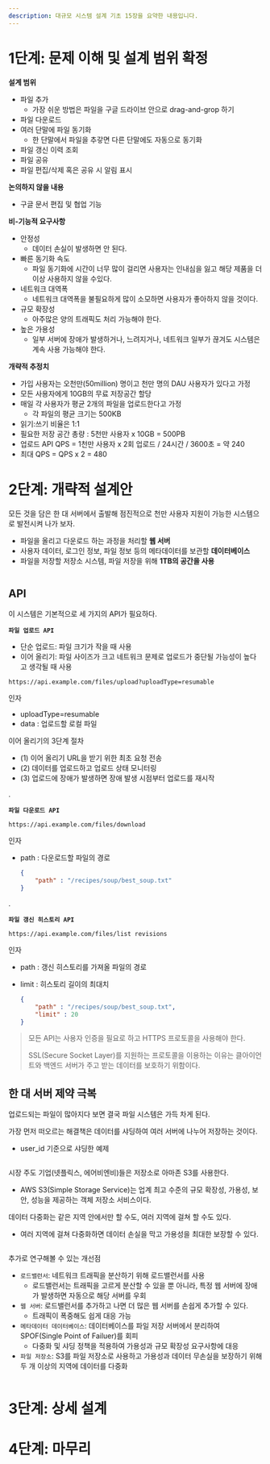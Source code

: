 ```yaml
---
description: 대규모 시스템 설계 기초 15장을 요약한 내용입니다.
---
```


# 1단계: 문제 이해 및 설계 범위 확정

**설계 범위**

- 파일 추가
  - 가장 쉬운 방법은 파일을 구글 드라이브 안으로 drag-and-grop 하기
- 파일 다운로드
- 여러 단말에 파일 동기화
  - 한 단말에서 파일을 추갛면 다른 단말에도 자동으로 동기화
- 파일 갱신 이력 조회
- 파일 공유
- 파일 편집/삭제 혹은 공유 시 알림 표시

**논의하지 않을 내용**

- 구글 문서 편집 및 협업 기능

**비-기능적 요구사항**

- 안정성
  - 데이터 손실이 발생하면 안 된다.
- 빠른 동기화 속도
  - 파일 동기화에 시간이 너무 많이 걸리면 사용자는 인내심을 잃고 해당 제품을 더 이상 사용하지 않을 수있다.
- 네트워크 대역폭
  - 네트워크 대역폭을 불필요하게 많이 소모하면 사용자가 좋아하지 않을 것이다.
- 규모 확장성
  - 아주많은 양의 트래픽도 처리 가능해야 한다.
- 높은 가용성
  - 일부 서버에 장애가 발생하거나, 느려지거나, 네트워크 일부가 끊겨도 시스템은 계속 사용 가능해야 한다.

**개략적 추정치**

- 가입 사용자는 오천만(50million) 명이고 천만 명의 DAU 사용자가 있다고 가정
- 모든 사용자에게 10GB의 무료 저장공간 할당
- 매일 각 사용자가 평균 2개의 파일을 업로드한다고 가정
  - 각 파일의 평균 크기는 500KB
- 읽기:쓰기 비율은 1:1
- 필요한 저장 공간 총량 : 5천만 사용자 x 10GB = 500PB
- 업로드 API QPS = 1천만 사용자 x 2회 업로드 / 24시간 / 3600초 = 약 240
- 최대 QPS = QPS x 2 = 480

# 2단계: 개략적 설계안

모든 것을 담은 한 대 서버에서 출발해 점진적으로 천만 사용자 지원이 가능한 시스템으로 발전시켜 나가 보자.

- 파일을 올리고 다운로드 하는 과정을 처리할 **웹 서버**
- 사용자 데이터, 로그인 정보, 파일 정보 등의 메타데이터를 보관할 **데이터베이스**
- 파일을 저장할 저장소 시스템, 파일 저장을 위해 **1TB의 공간을 사용**

<figure><img src="../../.gitbook/assets/system-design-interview/15-3.png" alt=""><figcaption></figcaption></figure>

## API

이 시스템은 기본적으로 세 가지의 API가 필요하다.

**`파일 업로드 API`**

- 단순 업로드: 파일 크기가 작을 때 사용
- 이어 올리기: 파일 사이즈가 크고 네트워크 문제로 업로드가 중단될 가능성이 높다고 생각될 때 사용

```http
https://api.example.com/files/upload?uploadType=resumable
```

인자
- uploadType=resumable
- data : 업로드할 로컬 파일

이어 올리기의 3단계 절차
- (1) 이어 올리기 URL을 받기 위한 최초 요청 전송
- (2) 데이터를 업로드하고 업로드 상태 모니터링
- (3) 업로드에 장애가 발생하면 장애 발생 시점부터 업로드를 재시작

.

**`파일 다운로드 API`**

```http
https://api.example.com/files/download
```

인자
- path : 다운로드할 파일의 경로

    ```json
    {
        "path" : "/recipes/soup/best_soup.txt"
    }
    ```

.

**`파일 갱신 히스토리 API`**

```http
https://api.example.com/files/list revisions
```

인자
- path : 갱신 히스토리를 가져올 파일의 경로
- limit : 히스토리 길이의 최대치
  
  ```json
  {
      "path" : "/recipes/soup/best_soup.txt",
      "limit" : 20
  }
  ```

> 모든 API는 사용자 인증을 필요로 하고 HTTPS 프로토콜을 사용해야 한다.
>
> SSL(Secure Socket Layer)를 지원하는 프로토콜을 이용하는 이유는 클아이언트와 백엔드 서버가 주고 받는 데이터를 보호하기 위함이다.

## 한 대 서버 제약 극복

업로드되는 파일이 많아지다 보면 결국 파일 시스템은 가득 차게 된다.

가장 먼저 떠오르는 해결책은 데이터를 샤딩하여 여러 서버에 나누어 저장하는 것이다.
- user_id 기준으로 샤딩한 예제

<figure><img src="../../.gitbook/assets/system-design-interview/15-5.png" alt=""><figcaption></figcaption></figure>

시장 주도 기업(넷플릭스, 에어비엔비)들은 저장소로 아마존 S3를 사용한다.
- AWS S3(Simple Storage Service)는 업계 최고 수준의 규모 확장성, 가용성, 보안, 성능을 제공하는 객체 저장소 서비스이다.

데이터 다중화는 같은 지역 안에서만 할 수도, 여러 지역에 걸쳐 할 수도 있다.
- 여러 지역에 걸쳐 다중화하면 데이터 손실을 막고 가용성을 최대한 보장할 수 있다.

<figure><img src="../../.gitbook/assets/system-design-interview/15-6.png" alt=""><figcaption></figcaption></figure>

추가로 연구해볼 수 있는 개선점
- `로드밸런서`: 네트워크 트래픽을 분산하기 위해 로드밸런서를 사용
  - 로드밸런서는 트래픽을 고르게 분산할 수 있을 뿐 아니라, 특정 웹 서버에 장애가 발생하면 자동으로 해당 서버를 우회
- `웹 서버`: 로드밸런서를 추가하고 나면 더 많은 웹 서버를 손쉽게 추가할 수 있다.
  - 트래픽이 폭중해도 쉽게 대응 가능
- `메타데이터 데이터베이스`: 데이터베이스를 파일 저장 서버에서 분리하여 SPOF(Single Point of Failuer)를 회피
  - 다중화 및 샤딩 정책을 적용하여 가용성과 규모 확장성 요구사항에 대응
- `파일 저장소`: S3를 파일 저장소로 사용하고 가용성과 데이터 무손실을 보장하기 위해 두 개 이상의 지역에 데이터를 다중화

<figure><img src="../../.gitbook/assets/system-design-interview/15-7.png" alt=""><figcaption></figcaption></figure>

# 3단계: 상세 설계

# 4단계: 마무리